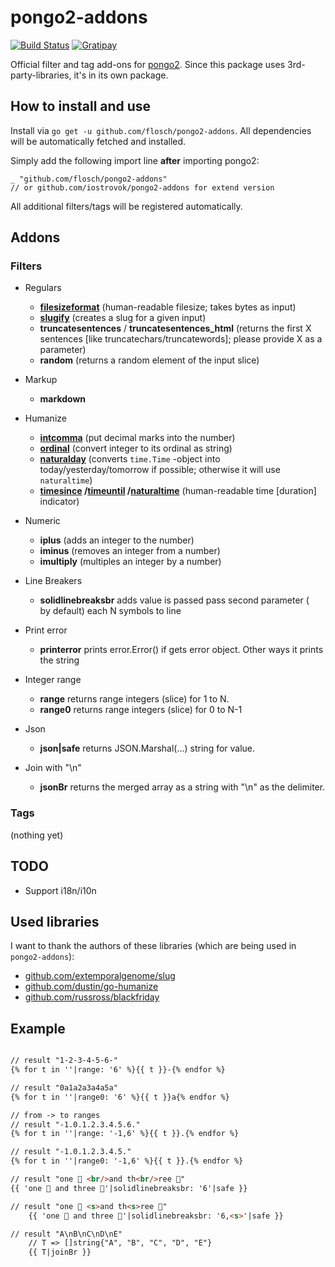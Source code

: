 # pongo2-addons

[![Build Status](https://travis-ci.org/flosch/pongo2-addons.svg?branch=master)](https://travis-ci.org/flosch/pongo2-addons)
[![Gratipay](http://img.shields.io/badge/gratipay-support%20pongo-brightgreen.svg)](https://gratipay.com/flosch/)

Official filter and tag add-ons for [pongo2](https://github.com/flosch/pongo2). Since this package uses
3rd-party-libraries, it's in its own package.

## How to install and use

Install via `go get -u github.com/flosch/pongo2-addons`. All dependencies will be automatically fetched and installed.

Simply add the following import line **after** importing pongo2:

    _ "github.com/flosch/pongo2-addons"
    // or github.com/iostrovok/pongo2-addons for extend version

All additional filters/tags will be registered automatically.

## Addons

### Filters

- Regulars
    - **[filesizeformat](https://docs.djangoproject.com/en/dev/ref/templates/builtins/#filesizeformat)** (human-readable
      filesize; takes bytes as input)
    - **[slugify](https://docs.djangoproject.com/en/dev/ref/templates/builtins/#slugify)** (creates a slug for a given
      input)
    - **truncatesentences** / **truncatesentences_html** (returns the first X
      sentences [like truncatechars/truncatewords]; please provide X as a parameter)
    - **random** (returns a random element of the input slice)

- Markup
    - **markdown**

- Humanize
    - **[intcomma](https://docs.djangoproject.com/en/dev/ref/contrib/humanize/#intcomma)** (put decimal marks into the
      number)
    - **[ordinal](https://docs.djangoproject.com/en/dev/ref/contrib/humanize/#ordinal)** (convert integer to its ordinal
      as string)
    - **[naturalday](https://docs.djangoproject.com/en/dev/ref/contrib/humanize/#naturalday)** (converts `time.Time`
      -object into today/yesterday/tomorrow if possible; otherwise it will use `naturaltime`)
    - **[timesince](https://docs.djangoproject.com/en/dev/ref/templates/builtins/#timesince)
      /[timeuntil](https://docs.djangoproject.com/en/1.6/ref/templates/builtins/#timeuntil)
      /[naturaltime](https://docs.djangoproject.com/en/dev/ref/contrib/humanize/#naturaltime)** (human-readable
      time [duration] indicator)

- Numeric
    - **iplus** (adds an integer to the number)
    - **iminus** (removes an integer from a number)
    - **imultiply** (multiples an integer by a number)

- Line Breakers
    - **solidlinebreaksbr** adds value is passed pass second parameter ( _<br />_  by default) each N symbols to line

- Print error
    - **printerror** prints error.Error() if gets error object. Other ways it prints the string

- Integer range
    - **range** returns range integers (slice) for 1 to N.
    - **range0** returns range integers (slice) for 0 to N-1

- Json
    - **json|safe** returns JSON.Marshal(...) string for value.

- Join with "\n"
    - **jsonBr** returns the merged array as a string with "\n" as the delimiter.


### Tags

(nothing yet)

## TODO

- Support i18n/i10n

## Used libraries

I want to thank the authors of these libraries (which are being used in `pongo2-addons`):

* [github.com/extemporalgenome/slug](https://github.com/extemporalgenome/slug)
* [github.com/dustin/go-humanize](https://github.com/dustin/go-humanize)
* [github.com/russross/blackfriday](https://github.com/russross/blackfriday)

## Example

```html

// result "1-2-3-4-5-6-"
{% for t in ''|range: '6' %}{{ t }}-{% endfor %}

// result "0a1a2a3a4a5a"
{% for t in ''|range0: '6' %}{{ t }}a{% endfor %}

// from -> to ranges
// result "-1.0.1.2.3.4.5.6."
{% for t in ''|range: '-1,6' %}{{ t }}.{% endfor %}

// result "-1.0.1.2.3.4.5."
{% for t in ''|range0: '-1,6' %}{{ t }}.{% endfor %}

// result "one 🐘 <br/>and th<br/>ree 🐋"
{{ 'one 🐘 and three 🐋'|solidlinebreaksbr: '6'|safe }}

// result "one 🐘 <s>and th<s>ree 🐋"
    {{ 'one 🐘 and three 🐋'|solidlinebreaksbr: '6,<s>'|safe }}

// result "A\nB\nC\nD\nE"
    // T => []string{"A", "B", "C", "D", "E"}
    {{ T|joinBr }}

```
